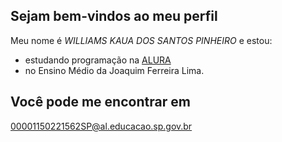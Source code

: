 ## Sejam bem-vindos ao meu perfil

Meu nome é _WILLIAMS KAUA DOS SANTOS PINHEIRO_ e estou:
- estudando programação na [ALURA](www.alurastart.com.br)
- no Ensino Médio da Joaquim Ferreira Lima.

## Você pode me encontrar em
00001150221562SP@al.educacao.sp.gov.br

![]()
